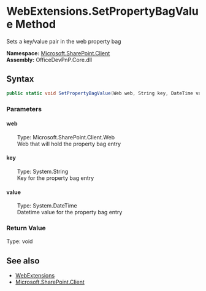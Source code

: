 # WebExtensions.SetPropertyBagValue Method  
 Sets a key/value pair in the web property bag   

**Namespace:** [Microsoft.SharePoint.Client](Microsoft.SharePoint.Client.md)  
**Assembly:** OfficeDevPnP.Core.dll  
## Syntax
```C#
public static void SetPropertyBagValue(Web web, String key, DateTime value)
```
### Parameters
#### web  
&emsp;&emsp;Type: Microsoft.SharePoint.Client.Web  
&emsp;&emsp;Web that will hold the property bag entry  

  

#### key  
&emsp;&emsp;Type: System.String  
&emsp;&emsp;Key for the property bag entry  

  

#### value  
&emsp;&emsp;Type: System.DateTime  
&emsp;&emsp;Datetime value for the property bag entry  

  

### Return Value
Type: void  

## See also
- [WebExtensions](Microsoft.SharePoint.Client.WebExtensions.md) 
- [Microsoft.SharePoint.Client](Microsoft.SharePoint.Client.md) 
